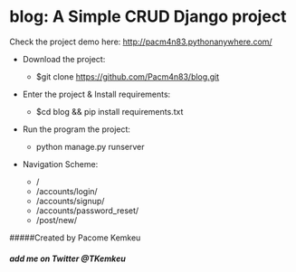 # blog: A Simple CRUD Django project
Check the project demo here: http://pacm4n83.pythonanywhere.com/
* Download the project:
    * $git clone https://github.com/Pacm4n83/blog.git
* Enter the project & Install requirements:
  * $cd blog && pip install requirements.txt
 
* Run the program the project:
    * python manage.py runserver 
    
* Navigation Scheme:
    * /
    * /accounts/login/
    * /accounts/signup/
    * /accounts/password_reset/
    * /post/new/
    
    
    
 #####Created by Pacome Kemkeu
 ##### add me on Twitter @TKemkeu
 